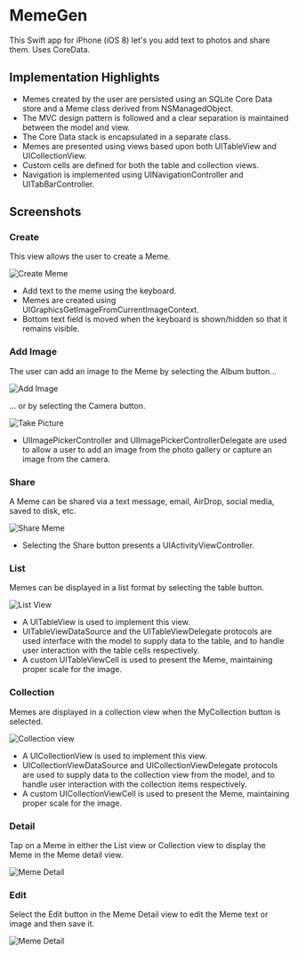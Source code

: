 # MemeGen
This Swift app for iPhone (iOS 8) let's you add text to photos and share them. Uses CoreData.

## Implementation Highlights

* Memes created by the user are persisted using an SQLite Core Data store and a Meme class derived from NSManagedObject.
* The MVC design pattern is followed and a clear separation is maintained between the model and view.
* The Core Data stack is encapsulated in a separate class.
* Memes are presented using views based upon both UITableView and UICollectionView.
* Custom cells are defined for both the table and collection views.
* Navigation is implemented using UINavigationController and UITabBarController.


## Screenshots

### Create

This view allows the user to create a Meme.

![Create Meme](/../screenshots/screenshots/MemeGen_screenshot_createwithcamera.PNG?raw=true "Create Meme")

* Add text to the meme using the keyboard.
* Memes are created using UIGraphicsGetImageFromCurrentImageContext.
* Bottom text field is moved when the keyboard is shown/hidden so that it remains visible.

### Add Image

The user can add an image to the Meme by selecting the Album button...

![Add Image](/../screenshots/screenshots/MemeGen_screenshot_photos.PNG?raw=true "Add Image")

... or by selecting the Camera button.

![Take Picture](/../screenshots/screenshots/MemeGen_screenshot_camera.png?raw=true "Take Picture")

* UIImagePickerController and UIImagePickerControllerDelegate are used to allow a user to add an image from the photo gallery or capture an image from the camera.

### Share

A Meme can be shared via a text message, email, AirDrop, social media, saved to disk, etc.

![Share Meme](/../screenshots/screenshots/MemeGen_screenshot_actionsheet.png?raw=true "Share Meme")

* Selecting the Share button presents a UIActivityViewController.

### List

Memes can be displayed in a list format by selecting the table button.

![List View](/../screenshots/screenshots/MemeGen_screenshot_List.png?raw=true "List View")

* A UITableView is used to implement this view. 
* UITableViewDataSource and the UITableViewDelegate protocols are used interface with the model to supply data to the table, and to handle user interaction with the table cells respectively.
* A custom UITableViewCell is used to present the Meme, maintaining proper scale for the image.

### Collection

Memes are displayed in a collection view when the MyCollection button is selected.

![Collection view](/../screenshots/screenshots/MemeGen_screenshot_collection.png?raw=true "Collection View")

* A UICollectionView is used to implement this view.
* UICollectionViewDataSource and UICollectionViewDelegate protocols are used to supply data to the collection view from the model, and to handle user interaction with the collection items respectively.
* A custom UICollectionViewCell is used to present the Meme, maintaining proper scale for the image.

### Detail

Tap on a Meme in either the List view or Collection view to display the Meme in the Meme detail view.

![Meme Detail](/../screenshots/screenshots/MemeGen_screenshot_detail.png?raw=true "Meme Detail")

### Edit

Select the Edit button in the Meme Detail view to edit the Meme text or image and then save it.

![Meme Detail](/../screenshots/screenshots/MemeGen_screenshot_editmeme.png?raw=true "Meme Detail")


